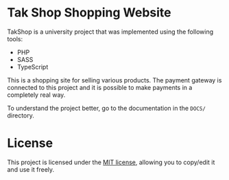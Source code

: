 # Tak Shop Shopping Website

TakShop is a university project that was implemented using the following tools:

- PHP
- SASS
- TypeScript

This is a shopping site for selling various products. The payment gateway is connected to this project and it is possible to make payments in a completely real way.

To understand the project better, go to the documentation in the `DOCS/` directory.

# License

This project is licensed under the [MIT license](https://github.com/AryaFardmanesh/TakShop/blob/main/LICENSE), allowing you to copy/edit it and use it freely.
